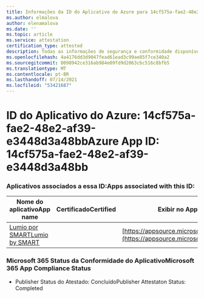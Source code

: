 ```yaml
---
title: Informações da ID do Aplicativo do Azure para 14cf575a-fae2-48e2-af39-e3448d3a48bb
ms.author: elmalova
author: elenamalova
ms.date: ''
ms.topic: article
ms.service: attestation
certification_type: attested
description: Todas as informações de segurança e conformidade disponíveis para 14cf575a-fae2-48e2-af39-e3448d3a48bb.
ms.openlocfilehash: 4a4176dd3d9047fead61ead3c99ae85f7ce340a2
ms.sourcegitcommit: 0098942ce316ab984e09fd9d2063cbc516c8bfb5
ms.translationtype: MT
ms.contentlocale: pt-BR
ms.lasthandoff: 07/14/2021
ms.locfileid: "53421687"
---
```

# <a name="azure-app-id-14cf575a-fae2-48e2-af39-e3448d3a48bb"></a><span data-ttu-id="732c1-103">ID do Aplicativo do Azure: 14cf575a-fae2-48e2-af39-e3448d3a48bb</span><span class="sxs-lookup"><span data-stu-id="732c1-103">Azure App ID: 14cf575a-fae2-48e2-af39-e3448d3a48bb</span></span>


### <a name="apps-associated-with-this-id"></a><span data-ttu-id="732c1-104">Aplicativos associados a essa ID:</span><span class="sxs-lookup"><span data-stu-id="732c1-104">Apps associated with this ID:</span></span>
| <span data-ttu-id="732c1-105">**Nome do aplicativo**</span><span class="sxs-lookup"><span data-stu-id="732c1-105">**App name**</span></span> | <span data-ttu-id="732c1-106">**Certificado**</span><span class="sxs-lookup"><span data-stu-id="732c1-106">**Certified**</span></span> | <span data-ttu-id="732c1-107">**Exibir no AppSource**</span><span class="sxs-lookup"><span data-stu-id="732c1-107">**View in AppSource**</span></span> |
|-|-|-|
| [<span data-ttu-id="732c1-108">Lumio por SMART</span><span class="sxs-lookup"><span data-stu-id="732c1-108">Lumio by SMART</span></span>](https://docs.microsoft.com/en-us/microsoft-365-app-certification/forward/WA200001874) |  | [https://appsource.microsoft.com/product/office/WA200001874](https://appsource.microsoft.com/product/office/WA200001874) |

### <a name="microsoft-365-app-compliance-status"></a><span data-ttu-id="732c1-109">Microsoft 365 Status da Conformidade do Aplicativo</span><span class="sxs-lookup"><span data-stu-id="732c1-109">Microsoft 365 App Compliance Status</span></span>
- <span data-ttu-id="732c1-110">Publisher Status do Atestado: Concluído</span><span class="sxs-lookup"><span data-stu-id="732c1-110">Publisher Attestaton Status: Completed</span></span>
